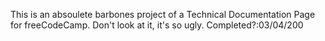 This is an absoulete barbones project of a Technical Documentation Page for
freeCodeCamp. Don't look at it, it's so ugly. Completed?:03/04/200